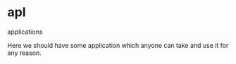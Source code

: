 # apl
applications

Here we should have some application which anyone can take and use it for any reason.


